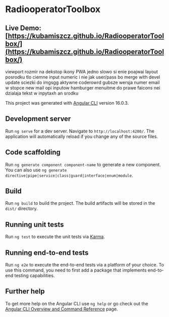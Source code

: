 # RadiooperatorToolbox
## Live Demo: [https://kubamiszcz.github.io/RadiooperatorToolbox/](https://kubamiszcz.github.io/RadiooperatorToolbox/)



viewport rozmir na dekstop
ikony PWA
jedno slowo si enie poajwai
layout posrodku
tlo ciemne
input numeric i nie jak user/pass bo
merge with devel
update sciezki do imgsgg
aktywne coderowrd gubsze
wersja numer
email w stopce new mail
opi inputow
hamburger menuitme do prawe
faicons nei dzialaja
tekst w inpytaxh an srodku


This project was generated with [Angular CLI](https://github.com/angular/angular-cli) version 16.0.3.

## Development server

Run `ng serve` for a dev server. Navigate to `http://localhost:4200/`. The application will automatically reload if you change any of the source files.

## Code scaffolding

Run `ng generate component component-name` to generate a new component. You can also use `ng generate directive|pipe|service|class|guard|interface|enum|module`.

## Build

Run `ng build` to build the project. The build artifacts will be stored in the `dist/` directory.

## Running unit tests

Run `ng test` to execute the unit tests via [Karma](https://karma-runner.github.io).

## Running end-to-end tests

Run `ng e2e` to execute the end-to-end tests via a platform of your choice. To use this command, you need to first add a package that implements end-to-end testing capabilities.

## Further help

To get more help on the Angular CLI use `ng help` or go check out the [Angular CLI Overview and Command Reference](https://angular.io/cli) page.
